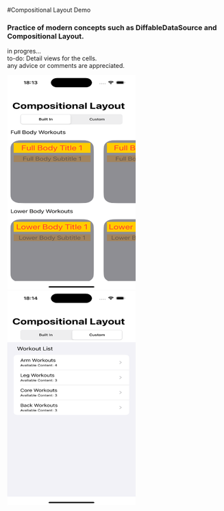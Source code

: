 #Compositional Layout Demo

### Practice of modern concepts such as DiffableDataSource and Compositional Layout.

in progres...<br/>
to-do: Detail views for the cells.<br/>
any advice or comments are appreciated.

[<img src="builtInSegment.png" width="300" height="500" />](builtInSegment.png)&nbsp;&nbsp;
[<img src="customSegment.png" width="300" height="500" />](customSegment.png)

